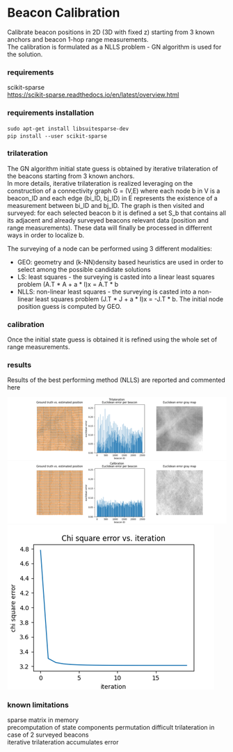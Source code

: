 # Beacon Calibration
Calibrate beacon positions in 2D (3D with fixed z) starting from 3 known anchors and beacon 1-hop range measurements.  
The calibration is formulated as a NLLS problem - GN algorithm is used for the solution.

### requirements
scikit-sparse  
https://scikit-sparse.readthedocs.io/en/latest/overview.html

### requirements installation
<code>sudo apt-get install libsuitesparse-dev</code>  
<code>pip install --user scikit-sparse</code>

### trilateration
The GN algorithm initial state guess is obtained by iterative trilateration of the beacons starting from 3 known anchors.  
In more details, iterative trilateration is realized leveraging on the construction of a connectivity graph G = (V,E) where each node b in V is a beacon_ID and each edge (bi_ID, bj_ID) in E represents the existence of a measurement between bi_ID and bj_ID. The graph is then visited and surveyed: for each selected beacon b it is defined a set S_b that contains all its adjacent and already surveyed beacons relevant data (position and range measurements). These data will finally be processed in differrent ways in order to localize b.  

The surveying of a node can be performed using 3 different modalities:
   * GEO: geometry and (k-NN)density based heuristics are used in order to select among the possible candidate solutions
   * LS: least squares - the surveying is casted into a linear least squares problem (A.T * A + a * I)x = A.T * b 
   * NLLS: non-linear least squares - the surveying is casted into a non-linear least squares problem (J.T * J + a * I)x = -J.T * b. The initial node position guess is computed by GEO. 

### calibration
Once the initial state guess is obtained it is refined using the whole set of range measurements.

### results
Results of the best performing method (NLLS) are reported and commented here  

![alt text](https://github.com/lucapierdicca/beacon_calibration/blob/main/Tri_NL.png)
![alt text](https://github.com/lucapierdicca/beacon_calibration/blob/main/Cal_NL.png)
![alt text](https://github.com/lucapierdicca/beacon_calibration/blob/main/Chi_NL.png)

### known limitations
sparse matrix in memory  
precomputation of state components permutation 
difficult trilateration in case of 2 surveyed beacons  
iterative trilateration accumulates error 
